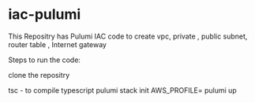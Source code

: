 # iac-pulumi


This Repositry has Pulumi IAC code to create vpc, private , public subnet, router table , Internet gateway

Steps to run the code:

clone the repositry

tsc - to compile typescript
pulumi stack init <stack name>
AWS_PROFILE= <Profile name> pulumi up